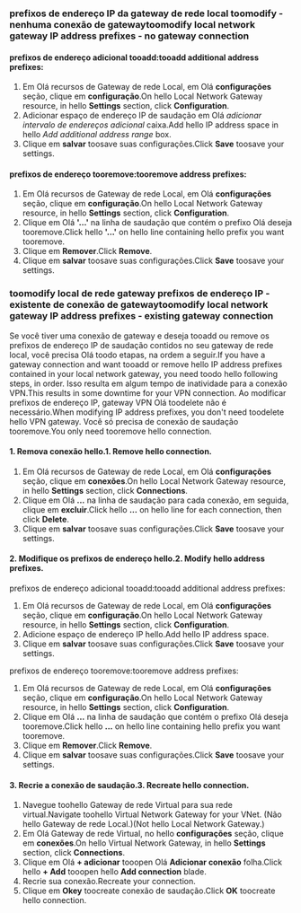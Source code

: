 ### <span data-ttu-id="3cd33-101"><a name="noconnection"></a>prefixos de endereço IP da gateway de rede local toomodify - nenhuma conexão de gateway</span><span class="sxs-lookup"><span data-stu-id="3cd33-101"><a name="noconnection"></a>toomodify local network gateway IP address prefixes - no gateway connection</span></span>

#### <a name="tooadd-additional-address-prefixes"></a><span data-ttu-id="3cd33-102">prefixos de endereço adicional tooadd:</span><span class="sxs-lookup"><span data-stu-id="3cd33-102">tooadd additional address prefixes:</span></span>

1. <span data-ttu-id="3cd33-103">Em Olá recursos de Gateway de rede Local, em Olá **configurações** seção, clique em **configuração**.</span><span class="sxs-lookup"><span data-stu-id="3cd33-103">On hello Local Network Gateway resource, in hello **Settings** section, click **Configuration**.</span></span>
2. <span data-ttu-id="3cd33-104">Adicionar espaço de endereço IP de saudação em Olá *adicionar intervalo de endereços adicional* caixa.</span><span class="sxs-lookup"><span data-stu-id="3cd33-104">Add hello IP address space in hello *Add additional address range* box.</span></span>
3. <span data-ttu-id="3cd33-105">Clique em **salvar** toosave suas configurações.</span><span class="sxs-lookup"><span data-stu-id="3cd33-105">Click **Save** toosave your settings.</span></span>

#### <a name="tooremove-address-prefixes"></a><span data-ttu-id="3cd33-106">prefixos de endereço tooremove:</span><span class="sxs-lookup"><span data-stu-id="3cd33-106">tooremove address prefixes:</span></span>

1. <span data-ttu-id="3cd33-107">Em Olá recursos de Gateway de rede Local, em Olá **configurações** seção, clique em **configuração**.</span><span class="sxs-lookup"><span data-stu-id="3cd33-107">On hello Local Network Gateway resource, in hello **Settings** section, click **Configuration**.</span></span>
2. <span data-ttu-id="3cd33-108">Clique em Olá **'…'** na linha de saudação que contém o prefixo Olá deseja tooremove.</span><span class="sxs-lookup"><span data-stu-id="3cd33-108">Click hello **'...'** on hello line containing hello prefix you want tooremove.</span></span>
3. <span data-ttu-id="3cd33-109">Clique em **Remover**.</span><span class="sxs-lookup"><span data-stu-id="3cd33-109">Click **Remove**.</span></span>
4. <span data-ttu-id="3cd33-110">Clique em **salvar** toosave suas configurações.</span><span class="sxs-lookup"><span data-stu-id="3cd33-110">Click **Save** toosave your settings.</span></span>

### <span data-ttu-id="3cd33-111"><a name="withconnection"></a>toomodify local de rede gateway prefixos de endereço IP - existente de conexão de gateway</span><span class="sxs-lookup"><span data-stu-id="3cd33-111"><a name="withconnection"></a>toomodify local network gateway IP address prefixes - existing gateway connection</span></span>

<span data-ttu-id="3cd33-112">Se você tiver uma conexão de gateway e deseja tooadd ou remove os prefixos de endereço IP de saudação contidos no seu gateway de rede local, você precisa Olá toodo etapas, na ordem a seguir.</span><span class="sxs-lookup"><span data-stu-id="3cd33-112">If you have a gateway connection and want tooadd or remove hello IP address prefixes contained in your local network gateway, you need toodo hello following steps, in order.</span></span> <span data-ttu-id="3cd33-113">Isso resulta em algum tempo de inatividade para a conexão VPN.</span><span class="sxs-lookup"><span data-stu-id="3cd33-113">This results in some downtime for your VPN connection.</span></span> <span data-ttu-id="3cd33-114">Ao modificar prefixos de endereço IP, gateway VPN Olá toodelete não é necessário.</span><span class="sxs-lookup"><span data-stu-id="3cd33-114">When modifying IP address prefixes, you don't need toodelete hello VPN gateway.</span></span> <span data-ttu-id="3cd33-115">Você só precisa de conexão de saudação tooremove.</span><span class="sxs-lookup"><span data-stu-id="3cd33-115">You only need tooremove hello connection.</span></span>

#### <a name="1-remove-hello-connection"></a><span data-ttu-id="3cd33-116">1. Remova conexão hello.</span><span class="sxs-lookup"><span data-stu-id="3cd33-116">1. Remove hello connection.</span></span>

1. <span data-ttu-id="3cd33-117">Em Olá recursos de Gateway de rede Local, em Olá **configurações** seção, clique em **conexões**.</span><span class="sxs-lookup"><span data-stu-id="3cd33-117">On hello Local Network Gateway resource, in hello **Settings** section, click **Connections**.</span></span>
2. <span data-ttu-id="3cd33-118">Clique em Olá **...**  na linha de saudação para cada conexão, em seguida, clique em **excluir**.</span><span class="sxs-lookup"><span data-stu-id="3cd33-118">Click hello **...** on hello line for each connection, then click **Delete**.</span></span>
3. <span data-ttu-id="3cd33-119">Clique em **salvar** toosave suas configurações.</span><span class="sxs-lookup"><span data-stu-id="3cd33-119">Click **Save** toosave your settings.</span></span>

#### <a name="2-modify-hello-address-prefixes"></a><span data-ttu-id="3cd33-120">2. Modifique os prefixos de endereço hello.</span><span class="sxs-lookup"><span data-stu-id="3cd33-120">2. Modify hello address prefixes.</span></span>

<span data-ttu-id="3cd33-121">prefixos de endereço adicional tooadd:</span><span class="sxs-lookup"><span data-stu-id="3cd33-121">tooadd additional address prefixes:</span></span>

1. <span data-ttu-id="3cd33-122">Em Olá recursos de Gateway de rede Local, em Olá **configurações** seção, clique em **configuração**.</span><span class="sxs-lookup"><span data-stu-id="3cd33-122">On hello Local Network Gateway resource, in hello **Settings** section, click **Configuration**.</span></span>
2. <span data-ttu-id="3cd33-123">Adicione espaço de endereço IP hello.</span><span class="sxs-lookup"><span data-stu-id="3cd33-123">Add hello IP address space.</span></span>
3. <span data-ttu-id="3cd33-124">Clique em **salvar** toosave suas configurações.</span><span class="sxs-lookup"><span data-stu-id="3cd33-124">Click **Save** toosave your settings.</span></span>

<span data-ttu-id="3cd33-125">prefixos de endereço tooremove:</span><span class="sxs-lookup"><span data-stu-id="3cd33-125">tooremove address prefixes:</span></span>

1. <span data-ttu-id="3cd33-126">Em Olá recursos de Gateway de rede Local, em Olá **configurações** seção, clique em **configuração**.</span><span class="sxs-lookup"><span data-stu-id="3cd33-126">On hello Local Network Gateway resource, in hello **Settings** section, click **Configuration**.</span></span>
2. <span data-ttu-id="3cd33-127">Clique em Olá **...**  na linha de saudação que contém o prefixo Olá deseja tooremove.</span><span class="sxs-lookup"><span data-stu-id="3cd33-127">Click hello **...** on hello line containing hello prefix you want tooremove.</span></span>
3. <span data-ttu-id="3cd33-128">Clique em **Remover**.</span><span class="sxs-lookup"><span data-stu-id="3cd33-128">Click **Remove**.</span></span>
4. <span data-ttu-id="3cd33-129">Clique em **salvar** toosave suas configurações.</span><span class="sxs-lookup"><span data-stu-id="3cd33-129">Click **Save** toosave your settings.</span></span>

#### <a name="3-recreate-hello-connection"></a><span data-ttu-id="3cd33-130">3. Recrie a conexão de saudação.</span><span class="sxs-lookup"><span data-stu-id="3cd33-130">3. Recreate hello connection.</span></span>

1. <span data-ttu-id="3cd33-131">Navegue toohello Gateway de rede Virtual para sua rede virtual.</span><span class="sxs-lookup"><span data-stu-id="3cd33-131">Navigate toohello Virtual Network Gateway for your VNet.</span></span> <span data-ttu-id="3cd33-132">(Não hello Gateway de rede Local.)</span><span class="sxs-lookup"><span data-stu-id="3cd33-132">(Not hello Local Network Gateway.)</span></span>
2. <span data-ttu-id="3cd33-133">Em Olá Gateway de rede Virtual, no hello **configurações** seção, clique em **conexões**.</span><span class="sxs-lookup"><span data-stu-id="3cd33-133">On hello Virtual Network Gateway, in hello **Settings** section, click **Connections**.</span></span>
3. <span data-ttu-id="3cd33-134">Clique em Olá **+ adicionar** tooopen Olá **Adicionar conexão** folha.</span><span class="sxs-lookup"><span data-stu-id="3cd33-134">Click hello **+ Add** tooopen hello **Add connection** blade.</span></span>
4. <span data-ttu-id="3cd33-135">Recrie sua conexão.</span><span class="sxs-lookup"><span data-stu-id="3cd33-135">Recreate your connection.</span></span>
5. <span data-ttu-id="3cd33-136">Clique em **Okey** toocreate conexão de saudação.</span><span class="sxs-lookup"><span data-stu-id="3cd33-136">Click **OK** toocreate hello connection.</span></span>
